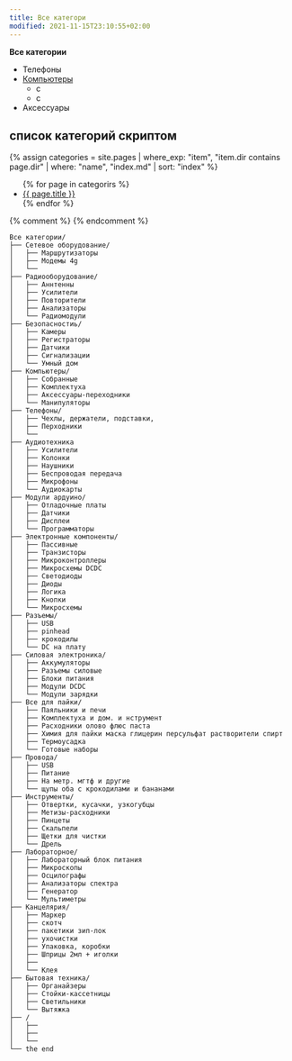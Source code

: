 ```yaml
---
title: Все категори
modified: 2021-11-15T23:10:55+02:00
---
```


**Все категории**
- Телефоны
- [Компьютеры](./computers/index.md)
  - c
  - c
- Аксессуары

## список категорий скриптом

{% 
  assign categories = site.pages 
  | where_exp: "item", "item.dir contains page.dir" 
  | where: "name", "index.md" 
  | sort: "index"
%}

<ul>
{% for page in categorirs %}
<li>
  <a href="{{ page.url }}">{{ page.title }}</a><!-- {{ page.index }} -->
</li>
{% endfor %}
</ul>

{% comment %}
{% endcomment %}

```
Все категории/  
├── Сетевое оборудование/
│   ├── Маршрутизаторы
│   ├── Модемы 4g
│   └──  
├── Радиооборудование/
│   ├── Аннтенны
│   ├── Усилители
│   ├── Повторители
│   ├── Анализаторы
│   └── Радиомодули
├── Безопасностиь/
│   ├── Камеры
│   ├── Регистраторы
│   ├── Датчики
│   ├── Сигнализации
│   └── Умный дом
├── Компьютеры/
│   ├── Собранные
│   ├── Комплектуха
│   ├── Аксессуары-переходники
│   └── Манипуляторы
├── Телефоны/
│   ├── Чехлы, держатели, подставки, 
│   ├── Перходники
│   └── 
├── Аудиотехника
│   ├── Усилители
│   ├── Колонки
│   ├── Наушники
│   ├── Беспроводая передача
│   ├── Микрофоны
│   └── Аудиокарты
├── Модули ардуино/
│   ├── Отладочные платы
│   ├── Датчики
│   ├── Дисплеи
│   └── Программаторы
├── Электронные компоненты/
│   ├── Пассивные
│   ├── Транзисторы
│   ├── Микроконтроллеры
│   ├── Микросхемы DCDC
│   ├── Светодиоды
│   ├── Диоды
│   ├── Логика
│   ├── Кнопки
│   └── Микросхемы
├── Разъемы/
│   ├── USB
│   ├── pinhead
│   ├── крокодилы
│   └── DC на плату
├── Силовая электроника/
│   ├── Аккумуляторы
│   ├── Разъемы силовые
│   ├── Блоки питания
│   ├── Модули DCDC
│   └── Модули зарядки
├── Все для пайки/
│   ├── Паяльники и печи
│   ├── Комплектуха и дом. и нструмент
│   ├── Расходники олово флюс паста  
│   ├── Химия для пайки маска глицерин персульфат растворители спирт
│   ├── Термоусадка
│   └── Готовые наборы
├── Провода/
│   ├── USB
│   ├── Питание
│   ├── На метр. мгтф и другие
│   └── щупы оба с крокодилами и бананами
├── Инструменты/
│   ├── Отвертки, кусачки, узкогубцы
│   ├── Метизы-расходники
│   ├── Пинцеты
│   ├── Скальпели
│   ├── Щетки для чистки
│   └── Дрель
├── Лабораторное/
│   ├── Лабораторный блок питания
│   ├── Микроскопы
│   ├── Осцилографы
│   ├── Анализаторы спектра
│   ├── Генератор
│   └── Мультиметры
├── Канцелярия/
│   ├── Маркер
│   ├── скотч
│   ├── пакетики зип-лок
│   ├── ухочистки
│   ├── Упаковка, коробки
│   ├── Шприцы 2мл + иголки
│   ├── 
│   └── Клея
├── Бытовая техника/
│   ├── Органайзеры 
│   ├── Стойки-кассетницы
│   ├── Светильники
│   └── Вытяжка
├── /
│   ├── 
│   ├── 
│   └── 
└── the end
```

